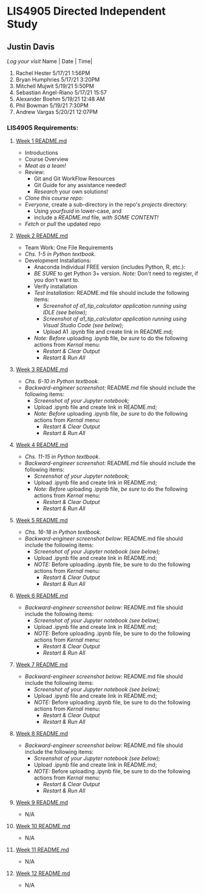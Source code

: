 # LIS4905 Directed Independent Study

## Justin Davis

*Log your visit*
    Name |       Date |  Time|
1. Rachel Hester 5/17/21 1:56PM
2. Bryan Humphries 5/17/21 3:20PM
3. Mitchell Mujwit 5/19/21 5:50PM
4. Sebastian Angel-Riano 5/17/21   15:57
5. Alexander Boehm 5/19/21 12:48 AM
6. Phil Bowman 5/19/21 7:30PM
7. Andrew Vargas 5/20/21 12:07PM

### LIS4905 Requirements:

[comment]: <> (*Course Work Links:*)

1. [Week 1 README.md](Week1/README.md "My Week 1 README.md file")
    - Introductions
    - Course Overview
    - *Meat as a team!*
    - Review:
        - Git and Git WorkFlow Resources
        - Git Guide for any assistance needed!
        - *Research* your own solutions!
    - *Clone this course repo:*
    - *Everyone*, create a sub-directory in the repo's *projects* directory:
        - Using *yourfsuid* in lower-case, and
        - include a *README.md* file, *with SOME CONTENT!*
    - *Fetch* or *pull* the updated repo

2. [Week 2 README.md](Week2/README.md "My Week 2 README.md file")
    - Team Work: One File Requirements
    - *Chs. 1-5 in Python textbook.*
    - Development Installations:
        - Anaconda Individual FREE version (includes Python, R, etc.):
        - *BE SURE* to get Python 3+ version. *Note:* Don't need to register, if you don't want to.
        - Verify installation
        - *Test Installation:* README.md file should include the following items:
            - *Screenshot of a1_tip_calculator application running using IDLE (see below);*
            - *Screenshot of a1_tip_calculator application running using Visual Studio Code (see below);*
            -  Upload A1 .ipynb file and create link in README.md;  
        - *Note:* *Before* uploading .ipynb file, *be sure* to do the following actions from *Kernal* menu:  
            -  *Restart & Clear Output*
            -  *Restart & Run All*

3. [Week 3 README.md](Week3/README.md "My Week 3 README.md file")
    - *Chs. 6-10 in Python textbook.*
    - *Backward-engineer screenshot:* README.md file should include the following items:
        - *Screenshot of your Jupyter notebook;*
        - Upload .ipynb file and create link in README.md;  
        - *Note:* *Before* uploading .ipynb file, *be sure* to do the following actions from *Kernal* menu:  
            -  *Restart & Clear Output*
            -  *Restart & Run All*

4. [Week 4 README.md](Week4/README.md "My Week 4 README.md file")
    - *Chs. 11-15 in Python textbook.*
    - *Backward-engineer screenshot:* README.md file should include the following items:
        - *Screenshot of your Jupyter notebook;*
        - Upload .ipynb file and create link in README.md;  
        - *Note:* *Before* uploading .ipynb file, *be sure* to do the following actions from *Kernal* menu:  
            -  *Restart & Clear Output*
            -  *Restart & Run All*

5. [Week 5 README.md](Week5/README.md "My Week 5 README.md file")
    - *Chs. 16-18 in Python textbook.*
    - *Backward-engineer screenshot below:* README.md file should include the following items:
        - *Screenshot of your Jupyter notebook (see below);*
        - Upload .ipynb file and create link in README.md;
        - *NOTE:* Before uploading .ipynb file, be sure to do the following actions from *Kernal* menu:
            -  *Restart & Clear Output*
            -  *Restart & Run All*

6. [Week 6 README.md](Week6/README.md "My Week 6 README.md file")
    - *Backward-engineer screenshot below:* README.md file should include the following items:
        - *Screenshot of your Jupyter notebook (see below);*
        - Upload .ipynb file and create link in README.md;
        - *NOTE:* Before uploading .ipynb file, be sure to do the following actions from *Kernal* menu:
            -  *Restart & Clear Output*
            -  *Restart & Run All*

7. [Week 7 README.md](Week7/README.md "My Week 7 README.md file")
    - *Backward-engineer screenshot below:* README.md file should include the following items:
        - *Screenshot of your Jupyter notebook (see below);*
        - Upload .ipynb file and create link in README.md;
        - *NOTE:* Before uploading .ipynb file, be sure to do the following actions from *Kernal* menu:
            -  *Restart & Clear Output*
            -  *Restart & Run All*

8. [Week 8 README.md](Week8/README.md "My Week 8 README.md file")
    - *Backward-engineer screenshot below:* README.md file should include the following items:
        - *Screenshot of your Jupyter notebook (see below);*
        - Upload .ipynb file and create link in README.md;
        - *NOTE:* Before uploading .ipynb file, be sure to do the following actions from *Kernal* menu:
            -  *Restart & Clear Output*
            -  *Restart & Run All*

9. [Week 9 README.md](Week9/README.md "My Week 9 README.md file")
    - N/A

10. [Week 10 README.md](Week10/README.md "My Week 10 README.md file")
    - N/A

11. [Week 11 README.md](Week11/README.md "My Week 11 README.md file")
    - N/A

12. [Week 12 README.md](Week12/README.md "My Week 12 README.md file")
    - N/A